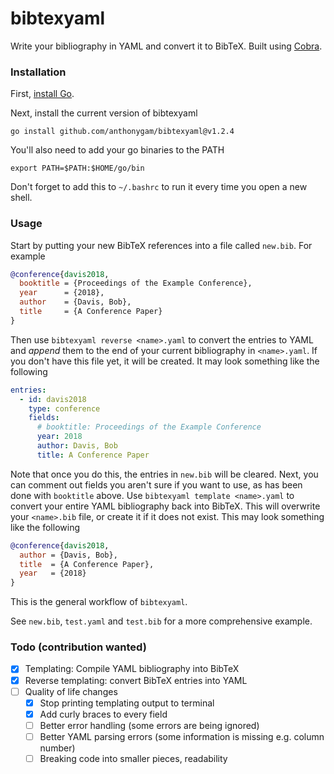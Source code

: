 # bibtexyaml

Write your bibliography in YAML and convert it to BibTeX. Built using [Cobra](https://github.com/spf13/cobra).

### Installation

First, [install Go](https://go.dev/doc/install).

Next, install the current version of bibtexyaml

`go install github.com/anthonygam/bibtexyaml@v1.2.4`

You'll also need to add your go binaries to the PATH

`export PATH=$PATH:$HOME/go/bin`

Don't forget to add this to `~/.bashrc` to run it every time you open a new shell.

### Usage

Start by putting your new BibTeX references into a file called `new.bib`. For example

```BibTeX
@conference{davis2018,
  booktitle = {Proceedings of the Example Conference},
  year      = {2018},
  author    = {Davis, Bob},
  title     = {A Conference Paper}
}
```

Then use `bibtexyaml reverse <name>.yaml` to convert the entries to YAML and *append* them to the end of your current bibliography in `<name>.yaml`. If you don't have this file yet, it will be created. It may look something like the following

```yaml
entries:
  - id: davis2018
    type: conference
    fields:
      # booktitle: Proceedings of the Example Conference
      year: 2018
      author: Davis, Bob
      title: A Conference Paper
```

Note that once you do this, the entries in `new.bib` will be cleared. Next, you can comment out fields you aren't sure if you want to use, as has been done with `booktitle` above. Use `bibtexyaml template <name>.yaml` to convert your entire YAML bibliography back into BibTeX. This will overwrite your `<name>.bib` file, or create it if it does not exist. This may look something like the following

```BibTeX
@conference{davis2018,
  author = {Davis, Bob},
  title  = {A Conference Paper},
  year   = {2018}
}
```

This is the general workflow of `bibtexyaml`.

See `new.bib`, `test.yaml` and `test.bib` for a more comprehensive example.

### Todo (contribution wanted)

- [x] Templating: Compile YAML bibliography into BibTeX
- [x] Reverse templating: convert BibTeX entries into YAML
- [ ] Quality of life changes
  - [x] Stop printing templating output to terminal
  - [x] Add curly braces to every field
  - [ ] Better error handling (some errors are being ignored)
  - [ ] Better YAML parsing errors (some information is missing e.g. column number)
  - [ ] Breaking code into smaller pieces, readability
